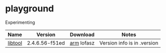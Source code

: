 # playground
Experimenting

|Name|Version|Download|Notes|
|-|-|-|-|
|[libtool](http://www.gnu.org/software/libtool/libtool.html)|2.4.6.56-f51ed|[arm](https://github.com/laheller/playground/files/7964064/libtool_arm.tar.gz) lofasz|Version info is in .version|

